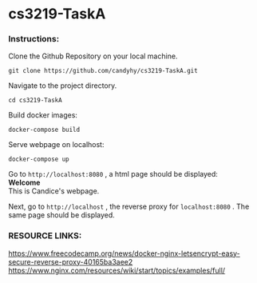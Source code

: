 # cs3219-TaskA

### Instructions:
Clone the Github Repository on your local machine.

```
git clone https://github.com/candyhy/cs3219-TaskA.git
```

Navigate to the project directory.

```
cd cs3219-TaskA
```

Build docker images:

```
docker-compose build
```

Serve webpage on localhost:

```
docker-compose up
```

Go to `http://localhost:8080` , a html page should be displayed: <br />
<b>Welcome</b> <br />
This is Candice's webpage.

Next, go to `http://localhost` , the reverse proxy for `localhost:8080` . The same page should be displayed.

### RESOURCE LINKS:
https://www.freecodecamp.org/news/docker-nginx-letsencrypt-easy-secure-reverse-proxy-40165ba3aee2
https://www.nginx.com/resources/wiki/start/topics/examples/full/